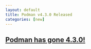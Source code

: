 ```yaml
---
layout: default
title: Podman v4.3.0 Released
categories: [new]
---
```

## [Podman has gone 4.3.0!](https://podman.io/releases/2022/10/22/podman-release-v4.3.0.html)
